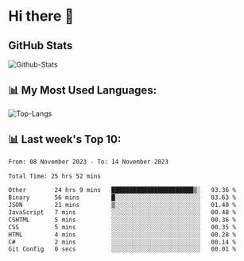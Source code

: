 # Hi there 👋

## GitHub Stats
![Github-Stats](https://github-readme-stats-sigma-five.vercel.app/api?username=ltorson&show_icons=true&theme=radical&count_private=true)

## 📊 My Most Used Languages:
![Top-Langs](https://github-readme-stats-sigma-five.vercel.app/api/top-langs/?username=LTorson&layout=compact&langs_count=10)

## 📊 Last week's Top 10:
<!--START_SECTION:waka-->

```txt
From: 08 November 2023 - To: 14 November 2023

Total Time: 25 hrs 52 mins

Other        24 hrs 9 mins   ███████████████████████▒░   93.36 %
Binary       56 mins         █░░░░░░░░░░░░░░░░░░░░░░░░   03.63 %
JSON         21 mins         ▒░░░░░░░░░░░░░░░░░░░░░░░░   01.40 %
JavaScript   7 mins          ░░░░░░░░░░░░░░░░░░░░░░░░░   00.48 %
CSHTML       5 mins          ░░░░░░░░░░░░░░░░░░░░░░░░░   00.36 %
CSS          5 mins          ░░░░░░░░░░░░░░░░░░░░░░░░░   00.35 %
HTML         4 mins          ░░░░░░░░░░░░░░░░░░░░░░░░░   00.28 %
C#           2 mins          ░░░░░░░░░░░░░░░░░░░░░░░░░   00.14 %
Git Config   0 secs          ░░░░░░░░░░░░░░░░░░░░░░░░░   00.01 %
```

<!--END_SECTION:waka-->

